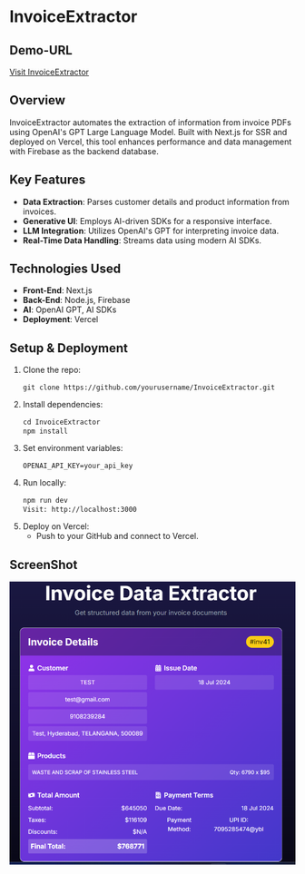# InvoiceExtractor

## Demo-URL

<a href="https://invoice-extractor-blush.vercel.app/" target="_blank" rel="noopener noreferrer">Visit InvoiceExtractor</a>


## Overview
InvoiceExtractor automates the extraction of information from invoice PDFs using OpenAI's GPT Large Language Model. Built with Next.js for SSR and deployed on Vercel, this tool enhances performance and data management with Firebase as the backend database.

## Key Features
- **Data Extraction**: Parses customer details and product information from invoices.
- **Generative UI**: Employs AI-driven SDKs for a responsive interface.
- **LLM Integration**: Utilizes OpenAI's GPT for interpreting invoice data.
- **Real-Time Data Handling**: Streams data using modern AI SDKs.

## Technologies Used
- **Front-End**: Next.js
- **Back-End**: Node.js, Firebase
- **AI**: OpenAI GPT, AI SDKs
- **Deployment**: Vercel

## Setup & Deployment
1. Clone the repo:
   ```
   git clone https://github.com/yourusername/InvoiceExtractor.git
   ```
2. Install dependencies:
   ```
   cd InvoiceExtractor
   npm install
   ```
3. Set environment variables:
   ```
   OPENAI_API_KEY=your_api_key
   ```
4. Run locally:
   ```
   npm run dev
   Visit: http://localhost:3000
   ```
5. Deploy on Vercel:
   - Push to your GitHub and connect to Vercel.


## ScreenShot
![alt text](image-1.png)